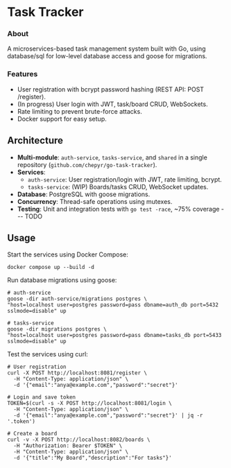 # Task Tracker

### About
A microservices-based task management system built with Go, using database/sql for low-level database access and goose for migrations. 

### Features

- User registration with bcrypt password hashing (REST API: POST /register).
- (In progress) User login with JWT, task/board CRUD, WebSockets.
- Rate limiting to prevent brute-force attacks.
- Docker support for easy setup.

## Architecture
- **Multi-module**: `auth-service`, `tasks-service`, and `shared` in a single repository (`github.com/chepyr/go-task-tracker`).
- **Services**:
  - `auth-service`: User registration/login with JWT, rate limiting, bcrypt.
  - `tasks-service`: (WIP) Boards/tasks CRUD, WebSocket updates.
- **Database**: PostgreSQL with goose migrations.
- **Concurrency**: Thread-safe operations using mutexes.
- **Testing**: Unit and integration tests with `go test -race`, ~75% coverage --- TODO


## Usage

Start the services using Docker Compose:
```shell
docker compose up --build -d
```

Run database migrations using goose:
```shell
# auth-service
goose -dir auth-service/migrations postgres \
"host=localhost user=postgres password=pass dbname=auth_db port=5432 sslmode=disable" up

# tasks-service
goose -dir migrations postgres \
"host=localhost user=postgres password=pass dbname=tasks_db port=5433 sslmode=disable" up
```

Test the services using curl:
```shell
# User registration
curl -X POST http://localhost:8081/register \
  -H "Content-Type: application/json" \
  -d '{"email":"anya@example.com","password":"secret"}'

# Login and save token
TOKEN=$(curl -s -X POST http://localhost:8081/login \
  -H "Content-Type: application/json" \
  -d '{"email":"anya@example.com","password":"secret"}' | jq -r '.token')

# Create a board
curl -v -X POST http://localhost:8082/boards \
  -H "Authorization: Bearer $TOKEN" \
  -H "Content-Type: application/json" \
  -d '{"title":"My Board","description":"For tasks"}'
  ```